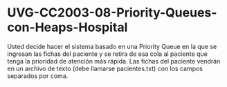 # UVG-CC2003-08-Priority-Queues-con-Heaps-Hospital
Usted decide hacer el sistema basado en una Priority Queue en la que se ingresan las fichas del paciente y se retira de esa cola al paciente que tenga la prioridad de atención más rápida. Las fichas del paciente vendrán en un archivo de texto (debe llamarse pacientes.txt) con los campos separados por coma.
